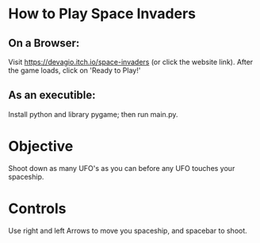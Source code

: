 # How to Play Space Invaders
## On a Browser:
Visit https://devagio.itch.io/space-invaders (or click the website link). After the game loads, click on 'Ready to Play!'

## As an executible:
Install python and library pygame; then run main.py.

# Objective
Shoot down as many UFO's as you can before any UFO touches your spaceship.

# Controls
Use right and left Arrows to move you spaceship, and spacebar to shoot.
